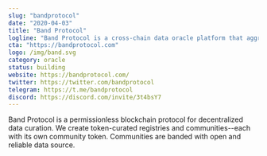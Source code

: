 ```yaml
---
slug: "bandprotocol"
date: "2020-04-03"
title: "Band Protocol"
logline: "Band Protocol is a cross-chain data oracle platform that aggregates and connects real-world data and APIs to smart contracts."
cta: "https://bandprotocol.com"
logo: /img/band.svg
category: oracle
status: building
website: https://bandprotocol.com/
twitter: https://twitter.com/bandprotocol
telegram: https://t.me/bandprotocol
discord: https://discord.com/invite/3t4bsY7
---
```


Band Protocol is a permissionless blockchain protocol for decentralized data curation. We create token-curated registries and communities--each with its own community token. Communities are banded with open and reliable data source.
